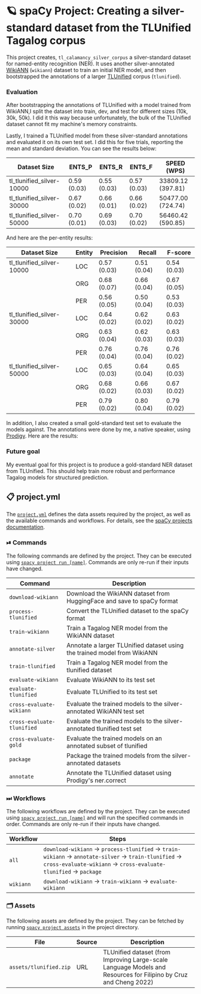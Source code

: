 <!-- SPACY PROJECT: AUTO-GENERATED DOCS START (do not remove) -->

# 🪐 spaCy Project: Creating a silver-standard dataset from the TLUnified Tagalog corpus

This project creates, `tl_calamancy_silver_corpus` a silver-standard dataset for
named-entity recognition (NER). It uses another silver-annotated
[WikiANN](https://huggingface.co/datasets/wikiann) (`wikiann`) dataset to train an
initial NER model, and then bootstrapped the annotations of a larger
[TLUnified](https://arxiv.org/abs/2111.06053) corpus (`tlunified`).

### Evaluation

After bootstrapping the annotations of TLUnified with a model trained from
WikiANN,I split the dataset into train, dev, and test for different sizes
(10k, 30k, 50k). I did it this way because unfortunately, the bulk of the
TLUnified dataset cannot fit my machine's memory constraints.

Lastly, I trained a TLUnified model from these silver-standard annotations and
evaluated it on its own test set. I did this for five trials, reporting the mean 
and standard deviation. You can see the results below:

| Dataset Size              | ENTS_P      | ENTS_R      | ENTS_F      | SPEED (WPS)       |
|---------------------------|-------------|-------------|-------------|-------------------|
| tl_tlunified_silver-10000 | 0.59 (0.03) | 0.55 (0.03) | 0.57 (0.03) | 33809.12 (397.81) |
| tl_tlunified_silver-30000 | 0.67 (0.02) | 0.66 (0.01) | 0.66 (0.02) | 50477.00 (724.74) |
| tl_tlunified_silver-50000 | 0.70 (0.01) | 0.69 (0.03) | 0.70 (0.02) | 56460.42 (590.85) |

And here are the per-entity results:

| Dataset Size              | Entity | Precision   | Recall      | F-score     |
|---------------------------|--------|-------------|-------------|-------------|
| tl_tlunified_silver-10000 | LOC    | 0.57 (0.03) | 0.51 (0.04) | 0.54 (0.03) |
|                           | ORG    | 0.68 (0.07) | 0.66 (0.04) | 0.67 (0.05) |
|                           | PER    | 0.56 (0.05) | 0.50 (0.04) | 0.53 (0.03) |
| tl_tlunified_silver-30000 | LOC    | 0.64 (0.02) | 0.62 (0.02) | 0.63 (0.02) |
|                           | ORG    | 0.63 (0.04) | 0.62 (0.03) | 0.63 (0.03) |
|                           | PER    | 0.76 (0.04) | 0.76 (0.04) | 0.76 (0.02) |
| tl_tlunified_silver-50000 | LOC    | 0.65 (0.03) | 0.64 (0.04) | 0.65 (0.03) |
|                           | ORG    | 0.68 (0.02) | 0.66 (0.03) | 0.67 (0.02) |
|                           | PER    | 0.79 (0.02) | 0.80 (0.04) | 0.79 (0.02) |

In addition, I also created a small gold-standard test set to evaluate the
models against. The annotations were done by me, a native speaker, using
[Prodigy](https://prodi.gy). Here are the results:






### Future goal

My eventual goal for this project is to produce a gold-standard NER dataset
from TLUnified. This should help train more robust and performance Tagalog models
for structured prediction.


## 📋 project.yml

The [`project.yml`](project.yml) defines the data assets required by the
project, as well as the available commands and workflows. For details, see the
[spaCy projects documentation](https://spacy.io/usage/projects).

### ⏯ Commands

The following commands are defined by the project. They
can be executed using [`spacy project run [name]`](https://spacy.io/api/cli#project-run).
Commands are only re-run if their inputs have changed.

| Command | Description |
| --- | --- |
| `download-wikiann` | Download the WikiANN dataset from HuggingFace and save to spaCy format |
| `process-tlunified` | Convert the TLUnified dataset to the spaCy format |
| `train-wikiann` | Train a Tagalog NER model from the WikiANN dataset |
| `annotate-silver` | Annotate a larger TLUnified dataset using the trained model from WikiANN |
| `train-tlunified` | Train a Tagalog NER model from the tlunified dataset |
| `evaluate-wikiann` | Evaluate WikiANN to its test set |
| `evaluate-tlunified` | Evaluate TLUnified to its test set |
| `cross-evaluate-wikiann` | Evaluate the trained models to the silver-annotated WikiANN test set |
| `cross-evaluate-tlunified` | Evaluate the trained models to the silver-annotated tlunified test set |
| `cross-evaluate-gold` | Evaluate the trained models on an annotated subset of tlunified |
| `package` | Package the trained models from the silver-annotated datasets |
| `annotate` | Annotate the TLUnified dataset using Prodigy's ner.correct |

### ⏭ Workflows

The following workflows are defined by the project. They
can be executed using [`spacy project run [name]`](https://spacy.io/api/cli#project-run)
and will run the specified commands in order. Commands are only re-run if their
inputs have changed.

| Workflow | Steps |
| --- | --- |
| `all` | `download-wikiann` &rarr; `process-tlunified` &rarr; `train-wikiann` &rarr; `annotate-silver` &rarr; `train-tlunified` &rarr; `cross-evaluate-wikiann` &rarr; `cross-evaluate-tlunified` &rarr; `package` |
| `wikiann` | `download-wikiann` &rarr; `train-wikiann` &rarr; `evaluate-wikiann` |

### 🗂 Assets

The following assets are defined by the project. They can
be fetched by running [`spacy project assets`](https://spacy.io/api/cli#project-assets)
in the project directory.

| File | Source | Description |
| --- | --- | --- |
| `assets/tlunified.zip` | URL | TLUnified dataset (from Improving Large-scale Language Models and Resources for Filipino by Cruz and Cheng 2022) |

<!-- SPACY PROJECT: AUTO-GENERATED DOCS END (do not remove) -->